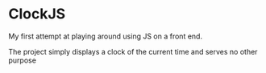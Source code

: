 # ClockJS
My first attempt at playing around using JS on a front end.

The project simply displays a clock of the current time and serves no other purpose